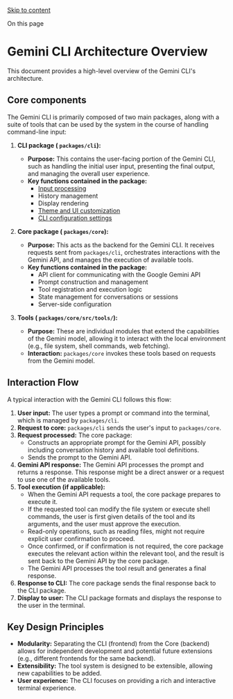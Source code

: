 [Skip to content](https://gemini-cli.xyz/docs/en/architecture#VPContent)

On this page

# Gemini CLI Architecture Overview [​](https://gemini-cli.xyz/docs/en/architecture\#gemini-cli-architecture-overview)

This document provides a high-level overview of the Gemini CLI's architecture.

## Core components [​](https://gemini-cli.xyz/docs/en/architecture\#core-components)

The Gemini CLI is primarily composed of two main packages, along with a suite of tools that can be used by the system in the course of handling command-line input:

1. **CLI package ( `packages/cli`):**

   - **Purpose:** This contains the user-facing portion of the Gemini CLI, such as handling the initial user input, presenting the final output, and managing the overall user experience.
   - **Key functions contained in the package:**
     - [Input processing](https://gemini-cli.xyz/docs/en/cli/commands)
     - History management
     - Display rendering
     - [Theme and UI customization](https://gemini-cli.xyz/docs/en/cli/themes)
     - [CLI configuration settings](https://gemini-cli.xyz/docs/en/cli/configuration)
2. **Core package ( `packages/core`):**

   - **Purpose:** This acts as the backend for the Gemini CLI. It receives requests sent from `packages/cli`, orchestrates interactions with the Gemini API, and manages the execution of available tools.
   - **Key functions contained in the package:**
     - API client for communicating with the Google Gemini API
     - Prompt construction and management
     - Tool registration and execution logic
     - State management for conversations or sessions
     - Server-side configuration
3. **Tools ( `packages/core/src/tools/`):**

   - **Purpose:** These are individual modules that extend the capabilities of the Gemini model, allowing it to interact with the local environment (e.g., file system, shell commands, web fetching).
   - **Interaction:** `packages/core` invokes these tools based on requests from the Gemini model.

## Interaction Flow [​](https://gemini-cli.xyz/docs/en/architecture\#interaction-flow)

A typical interaction with the Gemini CLI follows this flow:

1. **User input:** The user types a prompt or command into the terminal, which is managed by `packages/cli`.
2. **Request to core:** `packages/cli` sends the user's input to `packages/core`.
3. **Request processed:** The core package:
   - Constructs an appropriate prompt for the Gemini API, possibly including conversation history and available tool definitions.
   - Sends the prompt to the Gemini API.
4. **Gemini API response:** The Gemini API processes the prompt and returns a response. This response might be a direct answer or a request to use one of the available tools.
5. **Tool execution (if applicable):**
   - When the Gemini API requests a tool, the core package prepares to execute it.
   - If the requested tool can modify the file system or execute shell commands, the user is first given details of the tool and its arguments, and the user must approve the execution.
   - Read-only operations, such as reading files, might not require explicit user confirmation to proceed.
   - Once confirmed, or if confirmation is not required, the core package executes the relevant action within the relevant tool, and the result is sent back to the Gemini API by the core package.
   - The Gemini API processes the tool result and generates a final response.
6. **Response to CLI:** The core package sends the final response back to the CLI package.
7. **Display to user:** The CLI package formats and displays the response to the user in the terminal.

## Key Design Principles [​](https://gemini-cli.xyz/docs/en/architecture\#key-design-principles)

- **Modularity:** Separating the CLI (frontend) from the Core (backend) allows for independent development and potential future extensions (e.g., different frontends for the same backend).
- **Extensibility:** The tool system is designed to be extensible, allowing new capabilities to be added.
- **User experience:** The CLI focuses on providing a rich and interactive terminal experience.